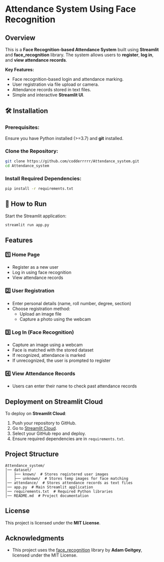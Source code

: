 # Attendance System Using Face Recognition

## Overview
This is a **Face Recognition-based Attendance System** built using **Streamlit** and **face_recognition** library. The system allows users to **register**, **log in**, and **view attendance records**.

**Key Features:**
- Face recognition-based login and attendance marking.
- User registration via file upload or camera.
- Attendance records stored in text files.
- Simple and interactive **Streamlit UI**.

## 🛠️ Installation
### Prerequisites:
Ensure you have Python installed (>=3.7) and **git** installed.

### Clone the Repository:
```bash
git clone https://github.com/codderrrrr/Attendance_system.git
cd Attendance_system
```

### Install Required Dependencies:
```bash
pip install -r requirements.txt
```

## 🚀 How to Run
Start the Streamlit application:
```bash
streamlit run app.py
```

## Features
### 1️⃣ **Home Page**
- Register as a new user
- Log in using face recognition
- View attendance records

### 2️⃣ **User Registration**
- Enter personal details (name, roll number, degree, section)
- Choose registration method:
  - Upload an image file
  - Capture a photo using the webcam

### 3️⃣ **Log In (Face Recognition)**
- Capture an image using a webcam
- Face is matched with the stored dataset
- If recognized, attendance is marked
- If unrecognized, the user is prompted to register

### 4️⃣ **View Attendance Records**
- Users can enter their name to check past attendance records

## Deployment on Streamlit Cloud
To deploy on **Streamlit Cloud**:
1. Push your repository to GitHub.
2. Go to [Streamlit Cloud](https://share.streamlit.io/).
3. Select your GitHub repo and deploy.
4. Ensure required dependencies are in `requirements.txt`.

## Project Structure
```
Attendance_system/
│── dataset/
│   ├── known/  # Stores registered user images
│   ├── unknown/  # Stores temp images for face matching
│── attendance/  # Stores attendance records as text files
│── app.py  # Main Streamlit application
│── requirements.txt  # Required Python libraries
│── README.md  # Project documentation
```

## License
This project is licensed under the **MIT License**.

## Acknowledgments
- This project uses the [face_recognition](https://github.com/ageitgey/face_recognition) library by **Adam Geitgey**, licensed under the MIT License.

